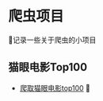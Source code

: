 # 爬虫项目
记录一些关于爬虫的小项目
## 猫眼电影Top100
- [爬取猫眼电影top100](https://github.com/cqzhlei/spiderSet/tree/master/MY100)


